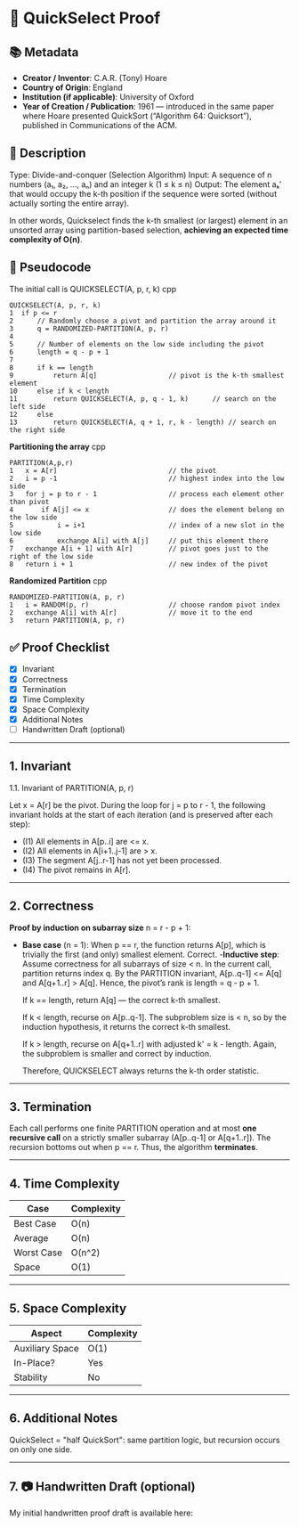 # 📝 QuickSelect Proof

## 📚 Metadata
- **Creator / Inventor**:  C.A.R. (Tony) Hoare
- **Country of Origin**: England
- **Institution (if applicable)**: University of Oxford
- **Year of Creation / Publication**: 1961 — introduced in the same paper where Hoare presented QuickSort (“Algorithm 64: Quicksort”), published in Communications of the ACM.

## 📝 Description
Type: Divide-and-conquer (Selection Algorithm)
Input: A sequence of n numbers (a₁, a₂, ..., aₙ) and an integer k (1 ≤ k ≤ n)
Output: The element aₖ′ that would occupy the k-th position if the sequence
were sorted (without actually sorting the entire array).

In other words, Quickselect finds the k-th smallest (or largest) element in 
an unsorted array using partition-based selection, **achieving an expected time complexity of O(n)**.

## 📝 Pseudocode
The initial call is QUICKSELECT(A, p, r, k)
cpp
``` 
QUICKSELECT(A, p, r, k)
1  if p <= r
2      // Randomly choose a pivot and partition the array around it
3      q = RANDOMIZED-PARTITION(A, p, r)
4      
5      // Number of elements on the low side including the pivot
6      length = q - p + 1
7      
8      if k == length
9          return A[q]                  // pivot is the k-th smallest element
10     else if k < length
11         return QUICKSELECT(A, p, q - 1, k)      // search on the left side
12     else
13         return QUICKSELECT(A, q + 1, r, k - length) // search on the right side

```

**Partitioning the array**
cpp
``` 
PARTITION(A,p,r)
1   x = A[r]                            // the pivot
2   i = p -1                            // highest index into the low side
3   for j = p to r - 1                  // process each element other than pivot 
4       if A[j] <= x                    // does the element belong on the low side 
5           i = i+1                     // index of a new slot in the low side
6           exchange A[i] with A[j]     // put this element there
7   exchange A[i + 1] with A[r]         // pivot goes just to the right of the low side
8   return i + 1                        // new index of the pivot 
```

**Randomized Partition**
cpp
```
RANDOMIZED-PARTITION(A, p, r)
1   i = RANDOM(p, r)                    // choose random pivot index
2   exchange A[i] with A[r]             // move it to the end
3   return PARTITION(A, p, r) 
```

## ✅ Proof Checklist
- [x] Invariant  
- [x] Correctness  
- [x] Termination  
- [x] Time Complexity  
- [x] Space Complexity  
- [x] Additional Notes  
- [ ] Handwritten Draft (optional)  

---

## 1. Invariant
1.1. Invariant of PARTITION(A, p, r)

Let x = A[r] be the pivot. During the loop for j = p to r - 1, the following invariant holds at the start of each iteration (and is preserved after each step):

- (I1) All elements in A[p..i] are <= x.
- (I2) All elements in A[i+1..j-1] are > x.
- (I3) The segment A[j..r-1] has not yet been processed.
- (I4) The pivot remains in A[r].

---

## 2. Correctness
**Proof by induction on subarray size** n = r - p + 1:

- **Base case** (n = 1):
    When p == r, the function returns A[p], which is trivially the first (and only) smallest element. Correct.
-**Inductive step**:
    Assume correctness for all subarrays of size < n.
    In the current call, partition returns index q.
    By the PARTITION invariant, A[p..q-1] <= A[q] and A[q+1..r] > A[q].
    Hence, the pivot’s rank is length = q - p + 1.

    If k == length, return A[q] — the correct k-th smallest.

    If k < length, recurse on A[p..q-1]. The subproblem size is < n, so by the induction hypothesis, it returns the correct k-th smallest.

    If k > length, recurse on A[q+1..r] with adjusted k' = k - length. Again, the subproblem is smaller and correct by induction.

    Therefore, QUICKSELECT always returns the k-th order statistic.
---

## 3. Termination
Each call performs one finite PARTITION operation and at most **one recursive call** on a strictly smaller subarray 
(A[p..q-1] or A[q+1..r]). The recursion bottoms out when p == r. Thus, the algorithm **terminates**.

---

## 4. Time Complexity
| Case        | Complexity |
|-------------|------------|
| Best Case   |  O(n)      |
| Average     |  O(n)      |
| Worst Case  |  O(n^2)    |
| Space       |  O(1)      |

---

## 5. Space Complexity

| Aspect           | Complexity |
|------------------|------------|
| Auxiliary Space  |   O(1)     |
| In-Place?        |   Yes      |
| Stability        |   No       | 

---

## 6. Additional Notes
QuickSelect = "half QuickSort": same partition logic, but recursion occurs on only one side.

---

## 7. 📷 Handwritten Draft (optional)
My initial handwritten proof draft is available here:  
